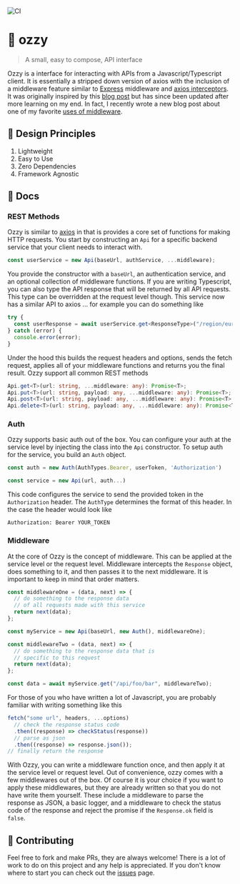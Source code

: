 ![CI](https://github.com/duncangrubbs/ozzy/workflows/CI/badge.svg?event=push)

# 🦘 ozzy

> A small, easy to compose, API interface

Ozzy is a interface for interacting with APIs from a Javascript/Typescript client. It is essentially a stripped down version of axios with the inclusion of a middleware feature similar to [Express](https://expressjs.com/) middleware and [axios interceptors](https://axios-http.com/docs/interceptors). It was originally inspired by this [blog post](https://duncangrubbs.com/blog/oct012020) but has since been updated after more learning on my end. In fact, I recently wrote a new blog post about one of my favorite [uses of middleware](https://duncangrubbs.com/blog/jan122022).

## 🤝 Design Principles

1. Lightweight
2. Easy to Use
3. Zero Dependencies
4. Framework Agnostic

## 🔨 Docs

### REST Methods

Ozzy is similar to [axios](https://axios-http.com/docs/intro) in that is provides a core set of functions for making HTTP requests. You start by constructing an `Api` for a specific backend service that your client needs to interact with.

```typescript
const userService = new Api(baseUrl, authService, ...middleware);
```

You provide the constructor with a `baseUrl`, an authentication service, and an optional collection of middleware functions. If you are writing Typescript, you can also type the API response that will be returned by all API requests. This type can be overridden at the request level though. This service now has a similar API to axios ... for example you can do something like

```typescript
try {
  const userResponse = await userService.get<ResponseType>("/region/europe");
} catch (error) {
  console.error(error);
}
```

Under the hood this builds the request headers and options, sends the fetch request, applies all of your middleware functions and returns you the final result. Ozzy support all common REST methods

```typescript
Api.get<T>(url: string, ...middleware: any): Promise<T>;
Api.put<T>(url: string, payload: any, ...middleware: any): Promise<T>;
Api.post<T>(url: string, payload: any, ...middleware: any): Promise<T>;
Api.delete<T>(url: string, payload: any, ...middleware: any): Promise<T>;
```

### Auth

Ozzy supports basic auth out of the box. You can configure your auth at the service level by injecting the class into the `Api` constructor. To setup auth for the service, you build an `Auth` object.

```typescript
const auth = new Auth(AuthTypes.Bearer, userToken, 'Authorization')

const service = new Api(url, auth...)
```

This code configures the service to send the provided token in the `Authorization` header. The `AuthType` determines the format of this header. In the case the header would look like

```
Authorization: Bearer YOUR_TOKEN
```

### Middleware

At the core of Ozzy is the concept of middleware. This can be applied at the service level or the request level. Middleware intercepts the `Response` object, does something to it, and then passes it to the next middleware. It is important to keep in mind that order matters.

```typescript
const middlewareOne = (data, next) => {
  // do something to the response data
  // of all requests made with this service
  return next(data);
};

const myService = new Api(baseUrl, new Auth(), middlewareOne);

const middlewareTwo = (data, next) => {
  // do something to the response data that is
  // specific to this request
  return next(data);
};

const data = await myService.get("/api/foo/bar", middlewareTwo);
```

For those of you who have written a lot of Javascript, you are probably familiar with writing something like this

```javascript
fetch("some url", headers, ...options)
  // check the response status code
  .then((response) => checkStatus(response))
  // parse as json
  .then((response) => response.json());
// finally return the response
```

With Ozzy, you can write a middleware function once, and then apply it at the service level or request level. Out of convenience, ozzy comes with a few middlewares out of the box. Of course it is your choice if you want to apply these middlewares, but they are already written so that you do not have write them yourself. These include a middleware to parse the response as JSON, a basic logger, and a middleware to check the status code of the response and reject the promise if the `Response.ok` field is `false`.

## 🙌 Contributing

Feel free to fork and make PRs, they are always welcome! There is a lot of work to do on this project and any help is appreciated. If you don't know where to start you can check out the [issues](https://github.com/duncangrubbs/ozzy/issues) page.
